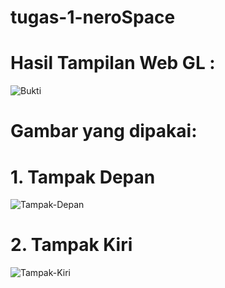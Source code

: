 # tugas-1-neroSpace

# Hasil Tampilan Web GL :
![Bukti](https://user-images.githubusercontent.com/70801807/136050882-bff95d86-8aaa-4470-ace2-4ed1374d4164.PNG)

# Gambar yang dipakai:
# 1. Tampak Depan
![Tampak-Depan](https://user-images.githubusercontent.com/70801807/136051150-ceaceb1f-892b-441c-9368-96a2f506170f.jpeg)
# 2. Tampak Kiri
![Tampak-Kiri](https://user-images.githubusercontent.com/70801807/136051261-7853677e-60dd-4334-ac87-a52cf1516c86.jpeg)


